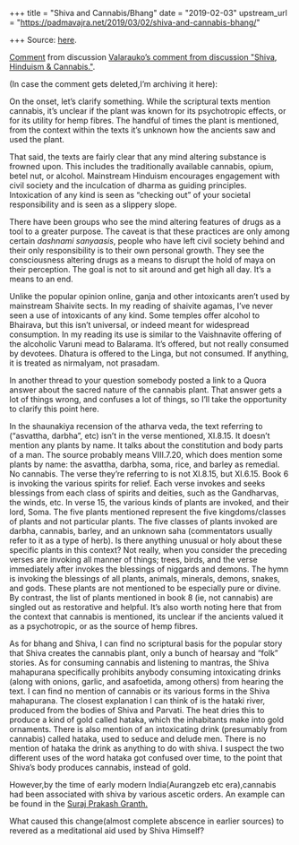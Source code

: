 +++
title = "Shiva and Cannabis/Bhang"
date = "2019-02-03"
upstream_url = "https://padmavajra.net/2019/03/02/shiva-and-cannabis-bhang/"

+++
Source: [here](https://padmavajra.net/2019/03/02/shiva-and-cannabis-bhang/).



[Comment](https://www.reddit.com/r/hinduism/comments/9edzyp/shiva_hinduism_cannabis/e5rm3ix/)
from discussion [Valarauko’s comment from discussion "Shiva, Hinduism &
Cannabis."](https://www.reddit.com/r/hinduism/comments/9edzyp/shiva_hinduism_cannabis/).

(In case the comment gets deleted,I’m archiving it here):



On the onset, let’s clarify something. While the scriptural texts
mention cannabis, it’s unclear if the plant was known for its
psychotropic effects, or for its utility for hemp fibres. The handful of
times the plant is mentioned, from the context within the texts it’s
unknown how the ancients saw and used the plant.

That said, the texts are fairly clear that any mind altering substance
is frowned upon. This includes the traditionally available cannabis,
opium, betel nut, or alcohol. Mainstream Hinduism encourages engagement
with civil society and the inculcation of dharma as guiding principles.
Intoxication of any kind is seen as “checking out” of your societal
responsibility and is seen as a slippery slope.

There have been groups who see the mind altering features of drugs as a
tool to a greater purpose. The caveat is that these practices are only
among certain *dashnami sanyaasis*, people who have left civil society
behind and their only responsibility is to their own personal growth.
They see the consciousness altering drugs as a means to disrupt the hold
of maya on their perception. The goal is not to sit around and get high
all day. It’s a means to an end.

Unlike the popular opinion online, ganja and other intoxicants aren’t
used by mainstream Shaivite sects. In my reading of shaivite agamas,
I’ve never seen a use of intoxicants of any kind. Some temples offer
alcohol to Bhairava, but this isn’t universal, or indeed meant for
widespread consumption. In my reading its use is similar to the
Vaishnavite offering of the alcoholic Varuni mead to Balarama. It’s
offered, but not really consumed by devotees. Dhatura is offered to the
Linga, but not consumed. If anything, it is treated as nirmalyam, not
prasadam.

In another thread to your question somebody posted a link to a Quora
answer about the sacred nature of the cannabis plant. That answer gets a
lot of things wrong, and confuses a lot of things, so I’ll take the
opportunity to clarify this point here.

In the shaunakiya recension of the atharva veda, the text referring to
(“asvattha, darbha”, etc) isn’t in the verse mentioned, XI.8.15. It
doesn’t mention any plants by name. It talks about the constitution and
body parts of a man. The source probably means VIII.7.20, which does
mention some plants by name: the asvattha, darbha, soma, rice, and
barley as remedial. No cannabis. The verse they’re referring to is not
XI.8.15, but XI.6.15. Book 6 is invoking the various spirits for relief.
Each verse invokes and seeks blessings from each class of spirits and
deities, such as the Gandharvas, the winds, etc. In verse 15, the
various kinds of plants are invoked, and their lord, Soma. The five
plants mentioned represent the five kingdoms/classes of plants and not
particular plants. The five classes of plants invoked are darbha,
cannabis, barley, and an unknown saha (commentators usually refer to it
as a type of herb). Is there anything unusual or holy about these
specific plants in this context? Not really, when you consider the
preceding verses are invoking all manner of things; trees, birds, and
the verse immediately after invokes the blessings of niggards and
demons. The hymn is invoking the blessings of all plants, animals,
minerals, demons, snakes, and gods. These plants are not mentioned to be
especially pure or divine. By contrast, the list of plants mentioned in
book 8 (ie, not cannabis) are singled out as restorative and helpful.
It’s also worth noting here that from the context that cannabis is
mentioned, its unclear if the ancients valued it as a psychotropic, or
as the source of hemp fibres.

As for bhang and Shiva, I can find no scriptural basis for the popular
story that Shiva creates the cannabis plant, only a bunch of hearsay and
“folk” stories. As for consuming cannabis and listening to mantras, the
Shiva mahapurana specifically prohibits anybody consuming intoxicating
drinks (along with onions, garlic, and asafoetida, among others) from
hearing the text. I can find no mention of cannabis or its various forms
in the Shiva mahapurana. The closest explanation I can think of is the
hataki river, produced from the bodies of Shiva and Parvati. The heat
dries this to produce a kind of gold called hataka, which the
inhabitants make into gold ornaments. There is also mention of an
intoxicating drink (presumably from cannabis) called hataka, used to
seduce and delude men. There is no mention of hataka the drink as
anything to do with shiva. I suspect the two different uses of the word
hataka got confused over time, to the point that Shiva’s body produces
cannabis, instead of gold.

However,by the time of early modern India(Aurangzeb etc era),cannabis
had been associated with shiva by various ascetic orders. An example can
be found in the [Suraj Prakash
Granth.](https://www.manglacharan.com/home/out-of-all-drugs-cannabis-is-the-best-guru-gobind-singh)

What caused this change(almost complete abscence in earlier sources) to
revered as a meditational aid used by Shiva Himself?


